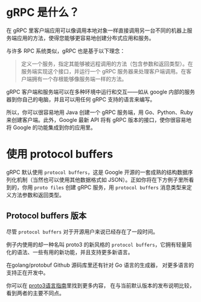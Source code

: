 # gRPC 是什么？
在 gRPC 里客户端应用可以像调用本地对象一样直接调用另一台不同的机器上服务端应用的方法，使得您能够更容易地创建分布式应用和服务。

与许多 RPC 系统类似，gRPC 也是基于以下理念：
>定义一个服务，指定其能够被远程调用的方法（包含参数和返回类型）。在服务端实现这个接口，并运行一个 gRPC 服务器来处理客户端调用。在客户端拥有一个存根能够像服务端一样的方法。

gRPC 客户端和服务端可以在多种环境中运行和交互——如从 google 内部的服务器到你自己的电脑，并且可以用任何 gRPC 支持的语言来编写。

所以，你可以很容易地用 Java 创建一个 gRPC 服务端，用 Go、Python、Ruby 来创建客户端。此外，Google 最新 API 将有 gRPC 版本的接口，使你很容易地将 Google 的功能集成到你的应用里。


# 使用 protocol buffers
gRPC 默认使用 `protocol buffers`，这是 Google 开源的一套成熟的结构数据序列化机制（当然也可以使用其他数据格式如 JSON）。正如你将在下方例子里所看到的，你用 `proto files` 创建 gRPC 服务，用 `protocol buffers` 消息类型来定义方法参数和返回类型。

## Protocol buffers 版本

尽管 `protocol buffers` 对于开源用户来说已经存在了一段时间。

例子内使用的却一种名叫 proto3 的新风格的 `protocol buffers`，它拥有轻量简化的语法、一些有用的新功能，并且支持更多新语言。

在golang/protobuf Github 源码库里还有针对 Go 语言的生成器， 对更多语言的支持正在开发中。

你可以在 [proto3语言指南](https://blog.csdn.net/hulinku/article/details/80827018)里找到更多内容， 在与当前默认版本的发布说明比较，看到两者的主要不同点。
